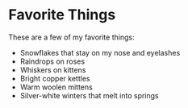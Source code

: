# Favorite Things

These are a few of my favorite things:

- Snowflakes that stay on my nose and eyelashes
- Raindrops on roses
- Whiskers on kittens
- Bright copper kettles
- Warm woolen mittens
- Silver-white winters that melt into springs